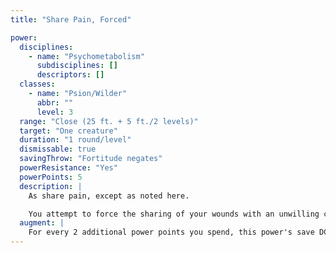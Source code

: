 ```yaml
---
title: "Share Pain, Forced"

power:
  disciplines:
    - name: "Psychometabolism"
      subdisciplines: []
      descriptors: []
  classes:
    - name: "Psion/Wilder"
      abbr: ""
      level: 3
  range: "Close (25 ft. + 5 ft./2 levels)"
  target: "One creature"
  duration: "1 round/level"
  dismissable: true
  savingThrow: "Fortitude negates"
  powerResistance: "Yes"
  powerPoints: 5
  description: |
    As share pain, except as noted here.

    You attempt to force the sharing of your wounds with an unwilling creature, and for less time. If you are immune to the type of damage dealt, or if you convert lethal damage into nonlethal damage, the target takes no damage.
  augment: |
    For every 2 additional power points you spend, this power's save DC increases by 1.
---
```

